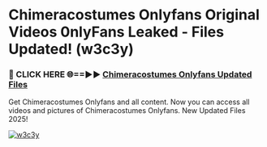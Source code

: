 # Chimeracostumes Onlyfans Original Videos 0nlyFans Leaked - Files Updated! (w3c3y)

<h3>🔴 CLICK HERE 🌐==►► <a href="https://tinyurl.com/2m67pmp6" rel="nofollow">Chimeracostumes Onlyfans Updated Files</a></h3>

Get Chimeracostumes Onlyfans and all content. Now you can access all videos and pictures of Chimeracostumes Onlyfans. New Updated Files 2025!

[![w3c3y](https://i.imgur.com/H4QAA4z.gif)](https://tinyurl.com/2m67pmp6)